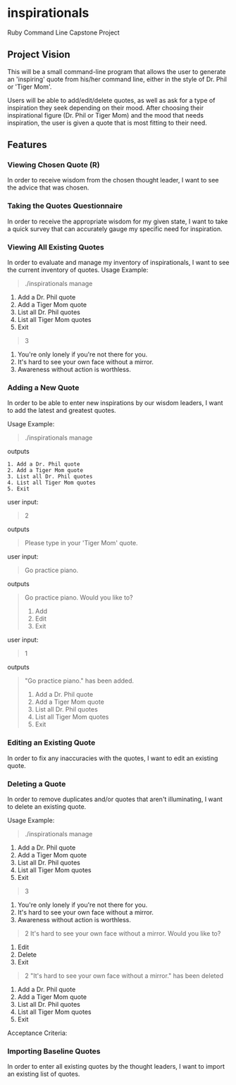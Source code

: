 # inspirationals
Ruby Command Line Capstone Project

## Project Vision

This will be a small command-line program that allows the user to generate an 'inspiring' quote from his/her command line, either in the style of Dr. Phil or 'Tiger Mom'.

Users will be able to add/edit/delete quotes, as well as ask for a type of inspiration they seek depending on their mood.  After choosing their inspirational figure (Dr. Phil or Tiger Mom) and the mood that needs inspiration, the user is given a quote that is most fitting to their need.

## Features

### Viewing Chosen Quote  (R)

In order to receive wisdom from the chosen thought leader, I want to see the advice that was chosen.

### Taking the Quotes Questionnaire  

In order to receive the appropriate wisdom for my given state, I want to take a quick survey that can accurately gauge my specific need for inspiration.


### Viewing All Existing Quotes

In order to evaluate and manage my inventory of inspirationals, I want to see the current inventory of quotes.
Usage Example:
> ./inspirationals manage
  1. Add a Dr. Phil quote
  2. Add a Tiger Mom quote
  3. List all Dr. Phil quotes 
  4. List all Tiger Mom quotes
  5. Exit
> 3
  1. You're only lonely if you're not there for you.
  2. It's hard to see your own face without a mirror.
  3. Awareness without action is worthless.

### Adding a New Quote

In order to be able to enter new inspirations by our wisdom leaders, I want to add the latest and greatest quotes.

Usage Example:
> ./inspirationals manage

outputs 
```
1. Add a Dr. Phil quote
2. Add a Tiger Mom quote
3. List all Dr. Phil quotes 
4. List all Tiger Mom quotes
5. Exit
```
user input:
> 2

outputs
> Please type in your 'Tiger Mom' quote.

user input:
> Go practice piano.

outputs
> Go practice piano.
> Would you like to?
> 1. Add
> 2. Edit
> 3. Exit

user input:
> 1

outputs
> "Go practice piano." has been added.
> 1. Add a Dr. Phil quote
> 2. Add a Tiger Mom quote
> 3. List all Dr. Phil quotes 
> 4. List all Tiger Mom quotes
> 5. Exit

### Editing an Existing Quote

In order to fix any inaccuracies with the quotes, I want to edit an existing quote.

### Deleting a Quote

In order to remove duplicates and/or quotes that aren't illuminating, I want to delete an existing quote.

Usage Example:
  > ./inspirationals manage
  1. Add a Dr. Phil quote
  2. Add a Tiger Mom quote
  3. List all Dr. Phil quotes 
  4. List all Tiger Mom quotes
  5. Exit
  > 3
  1. You're only lonely if you're not there for you.
  2. It's hard to see your own face without a mirror.
  3. Awareness without action is worthless.
  > 2
  It's hard to see your own face without a mirror.
  Would you like to?
  1. Edit
  2. Delete
  3. Exit
  > 2
  "It's hard to see your own face without a mirror." has been deleted
  1. Add a Dr. Phil quote
  2. Add a Tiger Mom quote
  3. List all Dr. Phil quotes 
  4. List all Tiger Mom quotes
  5. Exit


Acceptance Criteria:

### Importing Baseline Quotes

In order to enter all existing quotes by the thought leaders, I want to import an existing list of quotes.

